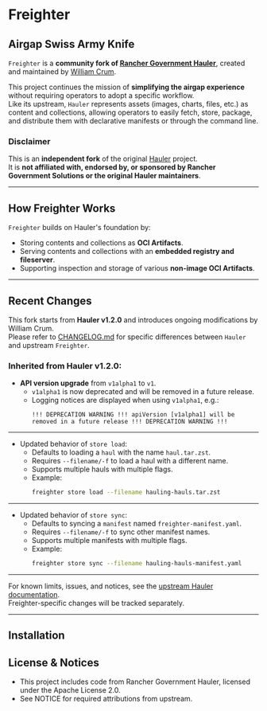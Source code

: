 # Freighter

## Airgap Swiss Army Knife

`Freighter` is a **community fork of [Rancher Government Hauler](https://hauler.dev)**, created and maintained by [William Crum](https://github.com/wcrum).  

This project continues the mission of **simplifying the airgap experience** without requiring operators to adopt a specific workflow.  
Like its upstream, `Hauler` represents assets (images, charts, files, etc.) as content and collections, allowing operators to easily fetch, store, package, and distribute them with declarative manifests or through the command line.

### Disclaimer
This is an **independent fork** of the original [Hauler](https://hauler.dev) project.  
It is **not affiliated with, endorsed by, or sponsored by Rancher Government Solutions or the original Hauler maintainers**.  

---

## How Freighter Works

`Freighter` builds on Hauler's foundation by:

- Storing contents and collections as **OCI Artifacts**.  
- Serving contents and collections with an **embedded registry and fileserver**.  
- Supporting inspection and storage of various **non-image OCI Artifacts**.  

---

## Recent Changes

This fork starts from **Hauler v1.2.0** and introduces ongoing modifications by William Crum.  
Please refer to [CHANGELOG.md](./CHANGELOG.md) for specific differences between `Hauler` and upstream `Freighter`.

### Inherited from Hauler v1.2.0:

- **API version upgrade** from `v1alpha1` to `v1`.  
  - `v1alpha1` is now deprecated and will be removed in a future release.  
  - Logging notices are displayed when using `v1alpha1`, e.g.:  
    ```
    !!! DEPRECATION WARNING !!! apiVersion [v1alpha1] will be removed in a future release !!! DEPRECATION WARNING !!!
    ```
---
- Updated behavior of `store load`:  
  - Defaults to loading a `haul` with the name `haul.tar.zst`.  
  - Requires `--filename/-f` to load a haul with a different name.  
  - Supports multiple hauls with multiple flags.  
  - Example:  
    ```bash
    freighter store load --filename hauling-hauls.tar.zst
    ```
---
- Updated behavior of `store sync`:  
  - Defaults to syncing a `manifest` named `freighter-manifest.yaml`.  
  - Requires `--filename/-f` to sync other manifest names.  
  - Supports multiple manifests with multiple flags.  
  - Example:  
    ```bash
    freighter store sync --filename hauling-hauls-manifest.yaml
    ```
---
For known limits, issues, and notices, see the [upstream Hauler documentation](https://docs.freighter.dev/docs/known-limits).  
Freighter-specific changes will be tracked separately.

---

## Installation

## License & Notices
- This project includes code from Rancher Government Hauler, licensed under the Apache License 2.0.
- See NOTICE for required attributions from upstream.

